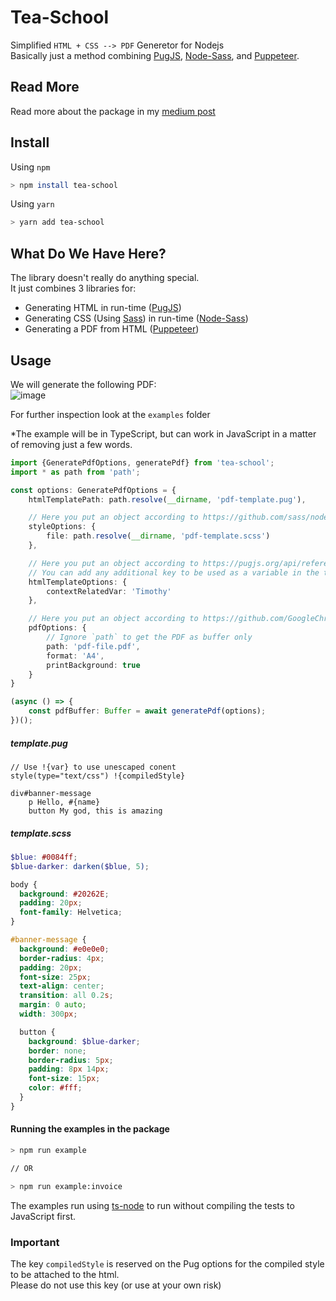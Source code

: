 # Tea-School
Simplified `HTML + CSS --> PDF` Generetor for Nodejs  
Basically just a method combining [PugJS](https://github.com/pugjs/pug), [Node-Sass](https://github.com/sass/node-sass), and [Puppeteer](https://github.com/GoogleChrome/puppeteer).

## Read More
Read more about the package in my [medium post](https://itnext.io/tea-school-js-generate-a-pdf-file-from-html-and-css-in-node-js-32529f9b0f37)

## Install
Using `npm`
```bash
> npm install tea-school
```
Using `yarn`
```bash
> yarn add tea-school
```

## What Do We Have Here?
The library doesn't really do anything special.  
It just combines 3 libraries for:
* Generating HTML in run-time ([PugJS](https://github.com/pugjs/pug))
* Generating CSS (Using [Sass](https://sass-lang.com/)) in run-time ([Node-Sass](https://github.com/sass/node-sass))
* Generating a PDF from HTML ([Puppeteer](https://github.com/GoogleChrome/puppeteer))

## Usage
We will generate the following PDF:  
![image](https://user-images.githubusercontent.com/8065975/61318127-0a28d480-a80d-11e9-84e6-11f95399d596.png)

For further inspection look at the `examples` folder  

*The example will be in TypeScript, but can work in JavaScript in a matter of removing just a few words.
```typescript
import {GeneratePdfOptions, generatePdf} from 'tea-school';
import * as path from 'path';

const options: GeneratePdfOptions = {
    htmlTemplatePath: path.resolve(__dirname, 'pdf-template.pug'),

    // Here you put an object according to https://github.com/sass/node-sass#options 
    styleOptions: {
        file: path.resolve(__dirname, 'pdf-template.scss')
    },

    // Here you put an object according to https://pugjs.org/api/reference.html#options
    // You can add any additional key to be used as a variable in the template.
    htmlTemplateOptions: {
        contextRelatedVar: 'Timothy'
    },

    // Here you put an object according to https://github.com/GoogleChrome/puppeteer/blob/v1.18.1/docs/api.md#pagepdfoptions
    pdfOptions: {
        // Ignore `path` to get the PDF as buffer only
        path: 'pdf-file.pdf',
        format: 'A4',
        printBackground: true
    }
}

(async () => {
    const pdfBuffer: Buffer = await generatePdf(options);
})();
```

##### template.pug
```pug
// Use !{var} to use unescaped conent
style(type="text/css") !{compiledStyle}

div#banner-message
    p Hello, #{name}
    button My god, this is amazing
```

##### template.scss
```scss
$blue: #0084ff;
$blue-darker: darken($blue, 5);

body {
  background: #20262E;
  padding: 20px;
  font-family: Helvetica;
}

#banner-message {
  background: #e0e0e0;
  border-radius: 4px;
  padding: 20px;
  font-size: 25px;
  text-align: center;
  transition: all 0.2s;
  margin: 0 auto;
  width: 300px;

  button {
    background: $blue-darker;
    border: none;
    border-radius: 5px;
    padding: 8px 14px;
    font-size: 15px;
    color: #fff;
  }
}
```

#### Running the examples in the package  
```bash
> npm run example

// OR

> npm run example:invoice
```

The examples run using [ts-node](https://github.com/TypeStrong/ts-node) to run without compiling the tests to JavaScript first.

### Important
The key `compiledStyle` is reserved on the Pug options for the compiled style to be attached to the html.  
Please do not use this key (or use at your own risk)
